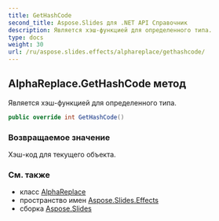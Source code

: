 ```yaml
---
title: GetHashCode
second_title: Aspose.Slides для .NET API Справочник
description: Является хэш-функцией для определенного типа.
type: docs
weight: 30
url: /ru/aspose.slides.effects/alphareplace/gethashcode/
---
```


## AlphaReplace.GetHashCode метод

Является хэш-функцией для определенного типа.

```csharp
public override int GetHashCode()
```

### Возвращаемое значение

Хэш-код для текущего объекта.

### См. также

* класс [AlphaReplace](../../alphareplace)
* пространство имен [Aspose.Slides.Effects](../../alphareplace)
* сборка [Aspose.Slides](../../../)

<!-- DO NOT EDIT: сгенерировано xmldocmd для Aspose.Slides.dll -->
